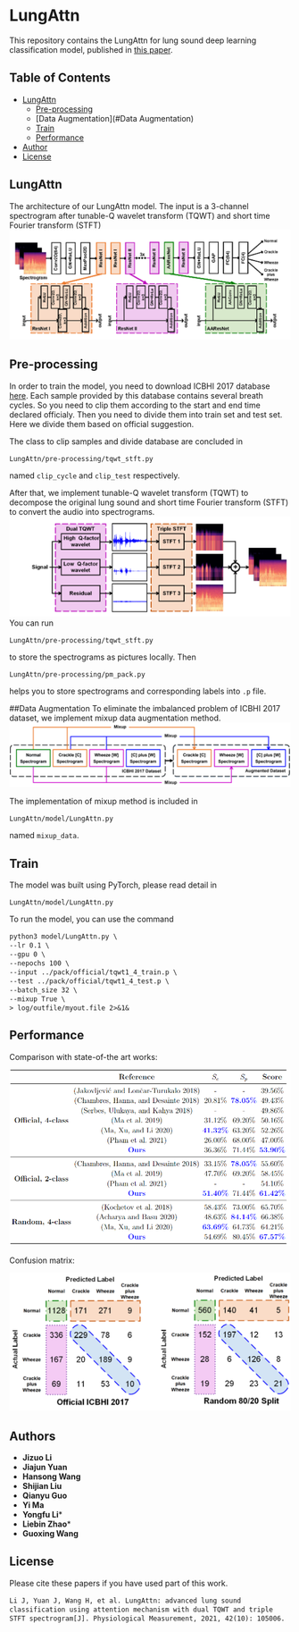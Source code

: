 # LungAttn
This repository contains the LungAttn for lung sound deep learning classification model, published in [this paper](https://pubmed.ncbi.nlm.nih.gov/34534977/).

<!-- TABLE OF CONTENTS -->
## Table of Contents

* [LungAttn](#LungAttn)
  * [Pre-processing](#Pre-processing)
  * [Data Augmentation](#Data Augmentation)
  * [Train](#Train)
  * [Performance](#Performance)
* [Author](#Author)
* [License](#License)

## LungAttn

The architecture of our LungAttn model. The input is a 3-channel spectrogram after tunable-Q wavelet transform (TQWT) and short time Fourier transform (STFT)![image](./picture/architecture.png)

## Pre-processing

In order to train the model, you need to download ICBHI 2017 database [here](https://bhichallenge.med.auth.gr/). Each sample provided by this database contains several breath cycles. So you need to clip them according to the start and end time declared officialy. Then you need to divide them into train set and test set. Here we divide them based on official suggestion.

The class to clip samples and divide database are concluded in
```
LungAttn/pre-processing/tqwt_stft.py
```
named `clip_cycle` and `clip_test` respectively.

After that, we implement tunable-Q wavelet transform (TQWT) to decompose the original lung sound and short time Fourier transform (STFT) to convert the audio into spectrograms. 
![image](./picture/feature.png)
You can run
```
LungAttn/pre-processing/tqwt_stft.py
```
to store the spectrograms as pictures locally. Then
```
LungAttn/pre-processing/pm_pack.py
```
helps you to store spectrograms and corresponding labels into `.p` file.

##Data Augmentation
To eliminate the imbalanced problem of ICBHI 2017 dataset, we implement mixup data augmentation method. 
![image](./picture/mixup.png)

The implementation of mixup method is included in 
```
LungAttn/model/LungAttn.py
```
named `mixup_data`.

## Train

The model was built using PyTorch, please read detail in 
```
LungAttn/model/LungAttn.py
```
To run the model, you can use the command
```
python3 model/LungAttn.py \
--lr 0.1 \
--gpu 0 \
--nepochs 100 \
--input ../pack/official/tqwt1_4_train.p \
--test ../pack/official/tqwt1_4_test.p \
--batch_size 32 \
--mixup True \
> log/outfile/myout.file 2>&1&
```

## Performance

Comparison with state-of-the art works:

![image](./picture/comparison.png)

Confusion matrix:

![image](./picture/confusion_matrix.png)

## Authors

* **Jizuo Li** 
* **Jiajun Yuan** 
* **Hansong Wang** 
* **Shijian Liu** 
* **Qianyu Guo** 
* **Yi Ma**
* **Yongfu Li***
* **Liebin Zhao***
* **Guoxing Wang**

## License

Please cite these papers if you have used part of this work.
```
Li J, Yuan J, Wang H, et al. LungAttn: advanced lung sound classification using attention mechanism with dual TQWT and triple STFT spectrogram[J]. Physiological Measurement, 2021, 42(10): 105006.
```